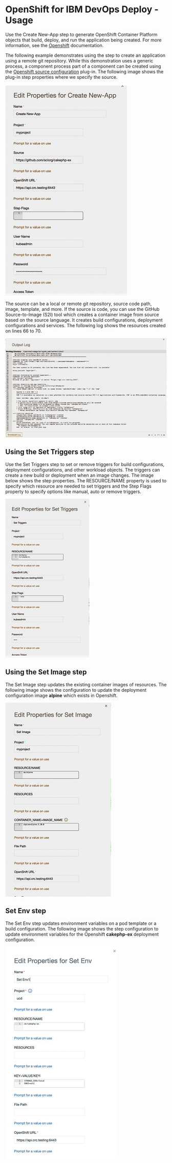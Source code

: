 
# OpenShift for IBM DevOps Deploy - Usage

Use the Create New-App step to generate OpenShift Container Platform objects that build, deploy, and run the application being created. For more information, see the [Openshift](https://docs.openshift.com/container-platform/3.11/dev_guide/application_lifecycle/new_app.html) documentation.

The following example demonstrates using the step to create an application using a remote git repository. While this demonstration uses a generic process, a component process part of a component can be created using the [Openshift source configuration](https://urbancode.github.io/IBM-UCx-PLUGIN-DOCS-BETA/UCD/openshift/) plug-in. The following image shows the plug-in step properties where we specify the source.

![](media/openshift_properties.jpg)

The source can be a local or remote git repository, source code path, image, template, and more. If the source is code, you can use the GitHub Source-to-Image (S2I) tool which creates a container image from source based on the source language. It creates build configurations, deployment configurations and services. The following log shows the resources created on lines 66 to 70.

![](media/openshif_outputlog.jpg)

## Using the Set Triggers step

Use the Set Triggers step to set or remove triggers for build configurations, deployment configurations, and other workload objects. The triggers can create a new build or deployment when an image changes. The image below shows the step properties. The RESOURCE/NAME property is used to specify which resource are needed to set triggers and the Step Flags property to specify options like manual, auto or remove triggers.

![](media/openshift_set_trigger_properties.jpg)

## Using the Set Image step

The Set Image step updates the existing container images of resources. The following image shows the configuration to update the deployment configuration image **alpine** which exists in Openshift.

![](media/openshif_set_image_properties.jpg)

## Set Env step

The Set Env step updates environment variables on a pod template or a build configuration. The following image shows the step configuration to update environment variables for the Openshift **cakephp-ex** deployment configuration.

![](media/openshift_set_env_properties.jpg)

